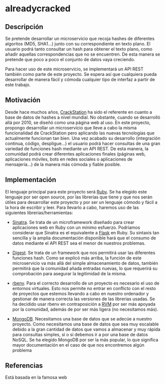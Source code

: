 # alreadycracked

## Descripción
Se pretende desarrollar un microservicio que recoja hashes de diferentes
algoritos (MD5, SHA1...) junto con su correspondiente en texto plano. El usuario
podrá tanto consultar un hash para obtener el texto plano, como añadir aquellas
correspondencias que no se encuentren. De esta manera se pretende que poco a
poco el conjunto de datos vaya creciendo.

Para hacer uso de este microservicio, se implementará un API REST también como
parte de este proyecto. Se espera así que cualquiera pueda desarrollar de manera
fácil y cómoda cualquier tipo de interfaz a partir de este trabajo.

## Motivación
Desde hace muchos años, [CrackStation](http://crackstation.net) ha sido el
referente en cuanto a base de datos de hashes a nivel mundial. No obstante,
cuando se desarrolló allá por 2010, se diseñó como una página web al uso. En
este proyecto, propongo desarrollar un microservicio que lleve a cabo la misma
funcionalidad de CrackStation pero aplicando las nuevas tecnologías que
actualmente funcionan tan bien. Una vez acabado su desarrollo (integración
continua, código, despligue...) el usuario podrá hacer consultas de una gran
variedad de funciones hash mediante un API REST. De esta manera, la comunidad
podrá crear diferentes aplicaciones finales (páginas web, aplicaciones móviles,
bots en redes sociales o aplicaciones de mensajería...) de la manera más cómoda
y fiable posible.

## Implementación
El lenguaje principal para este proyecto será [Ruby](https://www.ruby-lang.org).
Se ha elegido este lenguaje por ser open source, por las librerías que tiene y
que nos serán útiles para desarrollar este proyecto y por ser un lenguaje cómodo
y fácil a la hora de escribir y leer.
Para llevarlo a cabo, haremos uso de las siguientes librerias/herramientas:

-   [Sinatra](http://sinatrarb.com). Se trata de un microframework diseñado para
    crear aplicaciones web en Ruby con un mínimo esfuerzo. Podríamos considerar
    que Sinatra es el equivalente a [Flask](https://palletsprojects.com/p/flask/)
    en Ruby. Su sintaxis tan sencilla y la amplia documentación disponible hará
    que el consumo de datos mediante el API REST sea el menor de nuestros problemas.

-   [Digest](https://github.com/ruby/digest). Se trata de un framework que nos
    permitirá usar las diferentes funciones hash. Como se explicó más arriba,
    la función de este microservicio va más allá del simple almacenamiento de
    datos, también permitirá que la comunidad añada entradas nuevas, lo que requerirá
    su comprobación para asegurar la legitimidad de la misma.

-   [rbenv](https://github.com/rbenv/rbenv). Para el correcto desarrollo de un
    proyecto es necesario el uso de entornos virtuales. Esto nos permite no
    entrar en conflicto con el resto de proyectos que estemos llevando a cabo en
    nuestro ordenador y gestionar de manera correcta las versiones de las librerias
    usadas. Se ha decidido usar rbenv en contraposición a [RVM](https://github.com/rvm/rvm)
    por ser más apoyada por la comunidad, además de por ser más ligera (no
    necesitamos más).

-   [MongoDB](https://www.mongodb.com/). Necesitamos una base de datos que se
    adecúe a nuestro proyecto. Como necesitamos una base de datos que sea muy
    escalable debido a la gran cantidad de datos que vamos a almacenar y muy
    rápida para consultas simples, sí o sí debemos ir a por una base de datos
    NoSQL. Se ha elegido MongoDB por ser la más popular, lo que significa mayor 
    documentación en el caso de que nos encontremos algún problema


## Referencias
Está basada en la famosa web 
